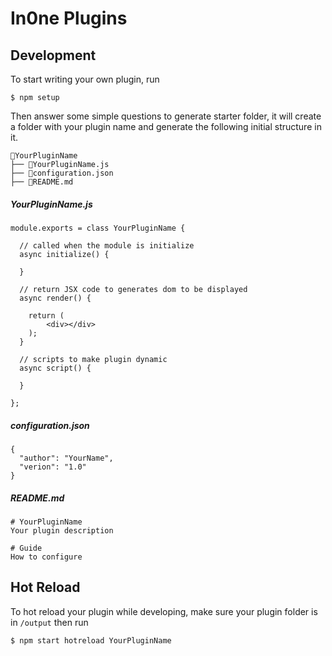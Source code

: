 # In0ne Plugins


## Development

To start writing your own plugin, run

```
$ npm setup
```

Then answer some simple questions to generate starter folder, it will create a folder with your plugin name and generate the following initial structure in it.

```
📂YourPluginName
├── 📜YourPluginName.js
├── 📜configuration.json
├── 📜README.md  
```

##### *YourPluginName.js*

```
module.exports = class YourPluginName {
  
  // called when the module is initialize
  async initialize() {

  }

  // return JSX code to generates dom to be displayed
  async render() {

    return (
        <div></div>
    );
  }

  // scripts to make plugin dynamic
  async script() {

  }
  
};
```

##### *configuration.json*

```
{
  "author": "YourName",
  "verion": "1.0"
}
```

##### *README.md*

```
# YourPluginName
Your plugin description

# Guide
How to configure
```

## Hot Reload

To hot reload your plugin while developing, make sure your plugin folder is in `/output` then run

```
$ npm start hotreload YourPluginName
```
